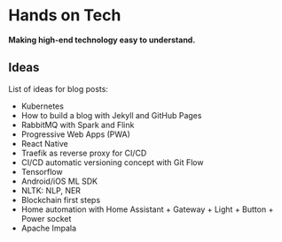 # Hands on Tech
**Making high-end technology easy to understand.**

## Ideas
List of ideas for blog posts:
- Kubernetes
- How to build a blog with Jekyll and GitHub Pages
- RabbitMQ with Spark and Flink
- Progressive Web Apps (PWA)
- React Native
- Traefik as reverse proxy for CI/CD
- CI/CD automatic versioning concept with Git Flow
- Tensorflow
- Android/iOS ML SDK
- NLTK: NLP, NER
- Blockchain first steps
- Home automation with Home Assistant + Gateway + Light + Button + Power socket
- Apache Impala